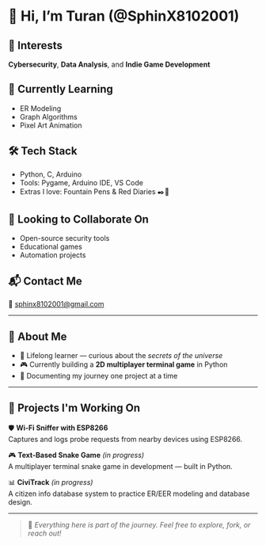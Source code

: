 # 👋 Hi, I’m Turan (@SphinX8102001)

## 👀 Interests
**Cybersecurity**, **Data Analysis**, and **Indie Game Development**

## 🌱 Currently Learning
- ER Modeling
- Graph Algorithms
- Pixel Art Animation

## 🛠️ Tech Stack
- Python, C, Arduino
- Tools: Pygame, Arduino IDE, VS Code
- Extras I love: Fountain Pens & Red Diaries ✒️📕

## 💞️ Looking to Collaborate On
- Open-source security tools
- Educational games
- Automation projects

## 📬 Contact Me
📧 [sphinx8102001@gmail.com](mailto:sphinx8102001@gmail.com)

---

## 🚀 About Me
- 🧠 Lifelong learner — curious about the *secrets of the universe*
- 🎮 Currently building a **2D multiplayer terminal game** in Python
- 📓 Documenting my journey one project at a time

---

## 📌 Projects I'm Working On

🛡️ **Wi-Fi Sniffer with ESP8266**  
Captures and logs probe requests from nearby devices using ESP8266.  

🎮 **Text-Based Snake Game** *(in progress)*  
A multiplayer terminal snake game in development — built in Python.  

📊 **CiviTrack** *(in progress)*  
A citizen info database system to practice ER/EER modeling and database design.

---

> 🧪 *Everything here is part of the journey. Feel free to explore, fork, or reach out!*
